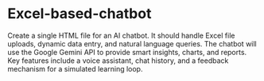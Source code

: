 # Excel-based-chatbot
Create a single HTML file for an AI chatbot. It should handle Excel file uploads, dynamic data entry, and natural language queries. The chatbot will use the Google Gemini API to provide smart insights, charts, and reports. Key features include a voice assistant, chat history, and a feedback mechanism for a simulated learning loop.
